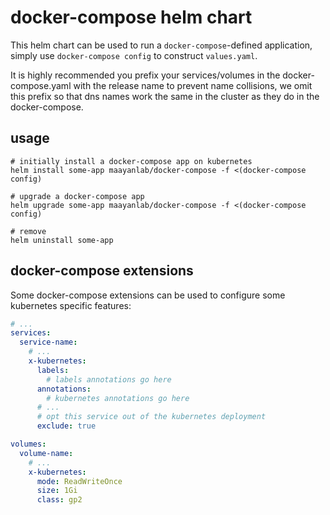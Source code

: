 # docker-compose helm chart

This helm chart can be used to run a `docker-compose`-defined application, simply use `docker-compose config` to construct `values.yaml`.

It is highly recommended you prefix your services/volumes in the docker-compose.yaml with the release name to prevent name collisions, we omit this prefix so that dns names work the same in the cluster as they do in the docker-compose.

## usage
```
# initially install a docker-compose app on kubernetes
helm install some-app maayanlab/docker-compose -f <(docker-compose config)

# upgrade a docker-compose app
helm upgrade some-app maayanlab/docker-compose -f <(docker-compose config)

# remove
helm uninstall some-app
```

## docker-compose extensions
Some docker-compose extensions can be used to configure some kubernetes specific features:

```yaml
# ...
services:
  service-name:
    # ...
    x-kubernetes:
      labels:
        # labels annotations go here
      annotations:
        # kubernetes annotations go here
      # ...
      # opt this service out of the kubernetes deployment
      exclude: true

volumes:
  volume-name:
    # ...
    x-kubernetes:
      mode: ReadWriteOnce
      size: 1Gi
      class: gp2
```
